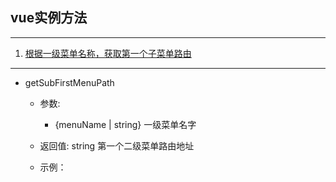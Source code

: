 ##  vue实例方法

---
1. <a href="#1">根据一级菜单名称，获取第一个子菜单路由</a>


---
<a name="1"></a>

- getSubFirstMenuPath
	- 参数:
		- {menuName | string} 一级菜单名字
		
	- 返回值: string 第一个二级菜单路由地址
	- 示例：

		


